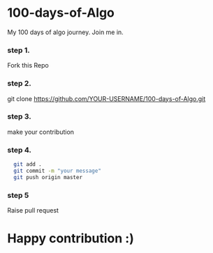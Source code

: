 # 100-days-of-Algo
My 100 days of algo journey. Join me in.
### step 1.
 Fork this Repo
### step 2.
 git clone https://github.com/YOUR-USERNAME/100-days-of-Algo.git
### step 3. 
 make your contribution
### step 4.
```bash
  git add .
  git commit -m "your message"
  git push origin master
```
### step 5 
  Raise pull request
# Happy contribution :)
